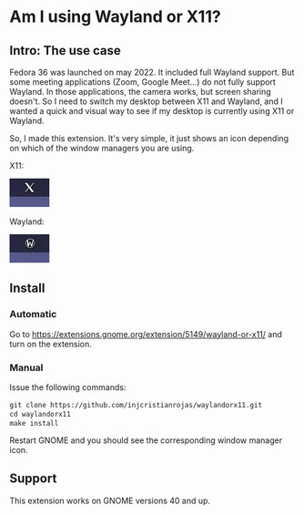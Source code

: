 # Am I using Wayland or X11?

## Intro: The use case

Fedora 36 was launched on may 2022. It included full Wayland support. But some
meeting applications (Zoom, Google Meet...) do not fully support Wayland. In
those applications, the camera works, but screen sharing doesn't. So I need to
switch my desktop between X11 and Wayland, and I wanted a quick and visual way
to see if my desktop is currently using X11 or Wayland.

So, I made this extension. It's very simple, it just shows an icon depending
on which of the window managers you are using.

X11:

![X11](img/x.png)

Wayland:

![X11](img/wayland.png)

## Install

### Automatic

Go to https://extensions.gnome.org/extension/5149/wayland-or-x11/ and turn on
the extension.

### Manual

Issue the following commands:

```
git clone https://github.com/injcristianrojas/waylandorx11.git
cd waylandorx11
make install
```

Restart GNOME and you should see the corresponding window manager icon.

## Support

This extension works on GNOME versions 40 and up.